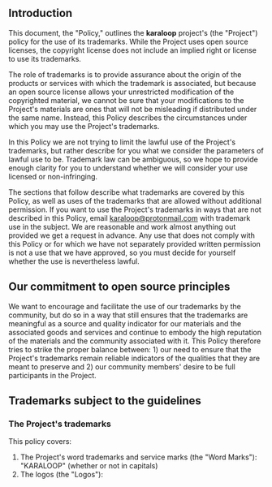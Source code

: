 ## Introduction

This document, the "Policy," outlines the **karaloop** project's (the "Project") policy for the use of its trademarks. While the Project uses open source licenses, the copyright
license does not include an implied right or license to use its trademarks. 

The role of trademarks is to provide assurance about the origin of the products or services with which the trademark is associated, but because an open source license allows 
your unrestricted modification of the copyrighted material, we cannot be sure that your modifications to the Project's materials are ones that will not be misleading if 
distributed under the same name. Instead, this Policy describes the circumstances under which you may use the Project's trademarks.

In this Policy we are not trying to limit the lawful use of the Project's trademarks, but rather describe for you what we consider the parameters of lawful use to be. Trademark 
law can be ambiguous, so we hope to provide enough clarity for you to understand whether we will consider your use licensed or non-infringing.

The sections that follow describe what trademarks are covered by this Policy, as well as uses of the trademarks that are allowed without additional permission. 
If you want to use the Project's trademarks in ways that are not described in this Policy, email karaloop@protonmail.com with trademark use in the subject. We are reasonable and
work almost anything out provided we get a request in advance. Any use that does not comply with this Policy or for which we have not separately provided written permission is 
not a use that we have approved, so you must decide for yourself whether the use is nevertheless lawful.

## Our commitment to open source principles

We want to encourage and facilitate the use of our trademarks by the community, but do so in a way that still ensures that the trademarks are meaningful as a source and quality 
indicator for our materials and the associated goods and services and continue to embody the high reputation of the materials and the community associated with it. This Policy 
therefore tries to strike the proper balance between: 1) our need to ensure that the Project's trademarks remain reliable indicators of the qualities that they are meant to 
preserve and 2) our community members' desire to be full participants in the Project.

## Trademarks subject to the guidelines

### The Project's trademarks

This policy covers:

1. The Project's word trademarks and service marks (the "Word Marks"): "KARALOOP" (whether or not in capitals)
2. The logos (the "Logos"): 



